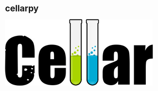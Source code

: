 # cellarpy
![Cellar powered by Bottle](https://raw.githubusercontent.com/JonathanHuot/cellarpy/master/doc/cellar.jpg)
